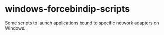 # windows-forcebindip-scripts
Some scripts to launch applications bound to specific network adapters on Windows.
